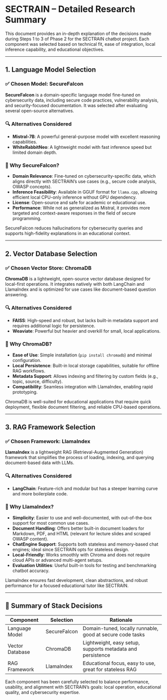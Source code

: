 

 # SECTRAIN – Detailed Research Summary 
 
 This document provides an in-depth explanation of the decisions made during Steps 1 to 3 of Phase 2 for the SECTRAIN chatbot project. Each component was selected based on technical fit, ease of integration, local inference capability, and educational objectives.
 
 ---
 
 ## 1. Language Model Selection
 
 ### ✅ **Chosen Model: SecureFalcon**
 
 **SecureFalcon** is a domain-specific language model fine-tuned on cybersecurity data, including secure code practices, vulnerability analysis, and security-focused documentation. It was selected after evaluating several open-source alternatives.
 
 ### 🔍 Alternatives Considered
 - **Mistral-7B**: A powerful general-purpose model with excellent reasoning capabilities.
 - **WhiteRabbitNeo**: A lightweight model with fast inference speed but limited domain depth.
 
 ### 🔗 Why SecureFalcon?
 - **Domain Relevance**: Fine-tuned on cybersecurity-specific data, which aligns directly with SECTRAIN’s use cases (e.g., secure code analysis, OWASP concepts).
 - **Inference Feasibility**: Available in GGUF format for `llama.cpp`, allowing efficient local CPU-only inference without GPU dependency.
 - **License**: Open-source and safe for academic or educational use.
 - **Performance**: While not as generalized as Mistral, it provides more targeted and context-aware responses in the field of secure programming.
 
 SecureFalcon reduces hallucinations for cybersecurity queries and supports high-fidelity explanations in an educational context.
 
 ---
 
 ## 2. Vector Database Selection
 
 ### ✅ **Chosen Vector Store: ChromaDB**
 
 **ChromaDB** is a lightweight, open-source vector database designed for local-first operations. It integrates natively with both LangChain and LlamaIndex and is optimized for use cases like document-based question answering.
 
 ### 🔍 Alternatives Considered
 - **FAISS**: High-speed and robust, but lacks built-in metadata support and requires additional logic for persistence.
 - **Weaviate**: Powerful but heavier and overkill for small, local applications.
 
 ### 🔗 Why ChromaDB?
 - **Ease of Use**: Simple installation (`pip install chromadb`) and minimal configuration.
 - **Local Persistence**: Built-in local storage capabilities, suitable for offline RAG workflows.
 - **Metadata Support**: Allows indexing and filtering by custom fields (e.g., topic, source, difficulty).
 - **Compatibility**: Seamless integration with LlamaIndex, enabling rapid prototyping.
 
 ChromaDB is well-suited for educational applications that require quick deployment, flexible document filtering, and reliable CPU-based operations.
 
 ---
 
 ## 3. RAG Framework Selection
 
 ### ✅ **Chosen Framework: LlamaIndex**
 
 **LlamaIndex** is a lightweight RAG (Retrieval-Augmented Generation) framework that simplifies the process of loading, indexing, and querying document-based data with LLMs.
 
 ### 🔍 Alternatives Considered
 - **LangChain**: Feature-rich and modular but has a steeper learning curve and more boilerplate code.
 
 ### 🔗 Why LlamaIndex?
 - **Simplicity**: Easier to use and well-documented, with out-of-the-box support for most common use cases.
 - **Document Handling**: Offers better built-in document loaders for Markdown, PDF, and HTML (relevant for lecture slides and scraped OWASP content).
 - **ChatEngine Support**: Supports both stateless and memory-based chat engines; ideal since SECTRAIN opts for stateless design.
 - **Local-Friendly**: Works smoothly with Chroma and does not require cloud APIs or advanced multi-agent setups.
 - **Evaluation Utilities**: Useful built-in tools for testing and benchmarking chatbot accuracy.
 
 LlamaIndex ensures fast development, clean abstractions, and robust performance for a focused educational tutor like SECTRAIN.
 
 ---
 
 ## 📌 Summary of Stack Decisions
 
 | Component         | Selection       | Rationale                                                  |
 |------------------|-----------------|------------------------------------------------------------|
 | Language Model   | SecureFalcon    | Domain-tuned, locally runnable, good at secure code tasks  |
 | Vector Database  | ChromaDB        | Lightweight, easy setup, supports metadata and persistence |
 | RAG Framework    | LlamaIndex      | Educational focus, easy to use, great for stateless RAG    |
 
 Each component has been carefully selected to balance performance, usability, and alignment with SECTRAIN’s goals: local operation, educational quality, and cybersecurity expertise.